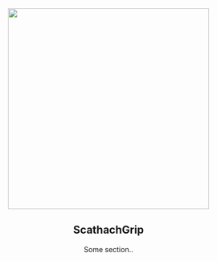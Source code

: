 <div align="center">
    <img src="https://cdn.discordapp.com/attachments/952117487166705747/1024979382927896636/7.png" width="400">
    <h2>ScathachGrip</h2>
    <p>Some section..</p>
</div>
